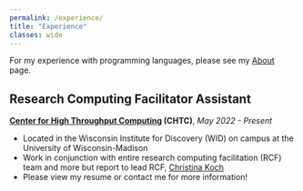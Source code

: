 ```yaml
---
permalink: /experience/
title: "Experience"
classes: wide
---
```


For my experience with programming languages, please see my [About](./about.md/#languages) page.

## Research Computing Facilitator Assistant

**<a href="https://chtc.cs.wisc.edu/" target="_blank" rel="noopener noreferrer">Center for High Throughput Computing</a> (CHTC)**, *May 2022 - Present*
- Located in the Wisconsin Institute for Discovery (WID) on campus at the University of Wisconsin-Madison
- Work in conjunction with entire research computing facilitation (RCF) team and more but report to lead RCF, <a href="https://wid.wisc.edu/people/christina-koch/" target="_blank" rel="noopener noreferrer">Christina Koch</a>
- Please view my resume or contact me for more information!
